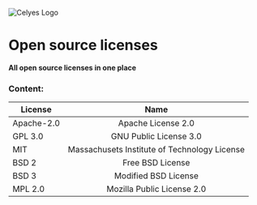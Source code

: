 ![Celyes Logo](http://b.up-00.com/2018/02/151821732343771.png)

# Open source licenses

**All open source licenses in one place**

### Content:
|License|Name| 
| ------------- |:--------------------:|
|Apache-2.0|Apache License 2.0|
|GPL 3.0 |GNU Public License 3.0|
|MIT |Massachusets Institute of Technology License|
|BSD 2 |Free BSD License|
|BSD 3 |Modified BSD License| 
|MPL 2.0|Mozilla Public License 2.0|
